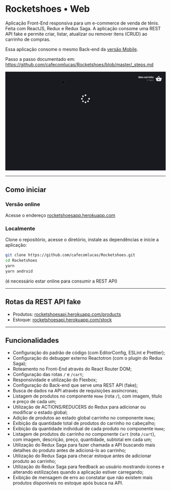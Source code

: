 # Rocketshoes • Web

Aplicação Front-End responsiva para um e-commerce de venda de tênis. Feita com ReactJS, Redux e Redux Saga. A aplicação consome uma REST API fake e permite criar, listar, atualizar ou remover itens (CRUD) ao carrinho de compras.

Essa aplicação consome o mesmo Back-end da [versão Mobile](https://github.com/cafecomlucas/Rocketshoes_Mobile).

Passo a passo documentado em: https://github.com/cafecomlucas/Rocketshoes/blob/master/_steps.md

![Demonstração - Busca na API, demonstra o CRUD e testa responsividade](.github/reactjs_ecommerce_crud_redux_saga_rocketshoes.gif)

---

## Como iniciar

### Versão online

Acesse o endereço [rocketshoesapp.herokuapp.com](https://rocketshoesapp.herokuapp.com/)

### Localmente

Clone o repositório, acesse o diretório, instale as dependências e inicie a aplicação:

```bash
git clone https://github.com/cafecomlucas/Rocketshoes.git
cd Rocketshoes
yarn
yarn android
```

(é necessário estar online para consumir a REST API)

---

## Rotas da REST API fake

- Produtos: [rocketshoesapi.herokuapp.com/products](https://rocketshoesapi.herokuapp.com/products)
- Estoque: [rocketshoesapi.herokuapp.com/stock](https://rocketshoesapi.herokuapp.com/stock)

---

## Funcionalidades

- Configuração do padrão de código (com EditorConfig, ESLint e Prettier);
- Configuração do debugger externo Reactotron (com o plugin do Redux Saga);
- Roteamento no Front-End através do React Router DOM;
- Configuração das rotas `/` e `/cart`;
- Responsividade e utilização do Flexbox;
- Configuração do Back-end que serve uma REST API (fake);
- Busca de dados na API através de requisições assíncronas;
- Listagem de produtos no componente `Home` (rota `/`), com imagem, título e preço de cada um;
- Utilização de ACTIONS/REDUCERS do Redux para adicionar ou modificar o estado global;
- Adição de produtos ao estado global carrinho no componente `Home`;
- Exibição da quantidade total de produtos do carrinho no cabeçalho;
- Exibição da quantidade individual de cada produto no componente `Home`;
- Listagem de produtos do carrinho no componente `Cart` (rota `/cart`), com imagem, descrição, preço, quantidade, subtotal em cada um;
- Utilização do Redux Saga para fazer chamada a API buscando mais detalhes do produto antes de adicioná-lo ao carrinho;
- Utilização do Redux Saga para checar estoque antes de adicionar produto ao carrinho;
- Utilização do Redux Saga para feedback ao usuário mostrando ícones e alterando estilizações quando a aplicação estiver carregando;
- Exibição de mensagem de erro ao constatar que não existem mais produtos disponíveis no estoque após busca na API.
